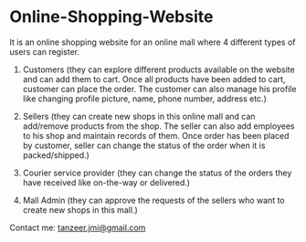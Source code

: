 # Online-Shopping-Website

It is an online shopping website for an online mall where 4 different types of users can register.

1. Customers (they can explore different products available on the website and can add them to cart.
Once all products have been added to cart, customer can place the order. The customer can also manage his profile 
like changing profile picture, name, phone number, address etc.)

2. Sellers (they can create new shops in this online mall and can add/remove products from the shop.
The seller can also add employees to his shop and maintain records of them. Once order has been placed by customer,
seller can change the status of the order when it is packed/shipped.)

3. Courier service provider (they can change the status of the orders they have received like on-the-way or delivered.)

4. Mall Admin (they can approve the requests of the sellers who want to create new shops in this mall.)

Contact me: tanzeer.jmi@gmail.com
